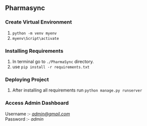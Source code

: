 ## Pharmasync

### Create Virtual Environment
1. `python -m venv myenv `
2. `myenv\Script\activate`
### Installing Requirements
1. In terminal go to  `./PharmaSync` directory.
2. use `pip install -r requirements.txt`
### Deploying Project
1. After installing all requirements run `python manage.py runserver`
### Access Admin Dashboard
Username :- *admin@gmail.com* <br>
Password :- *admin*
